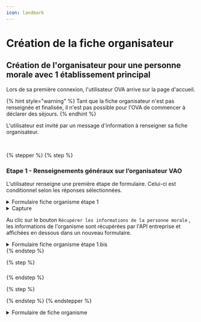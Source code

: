```yaml
---
icon: landmark
---
```


# Création de la fiche organisateur

## Création de l'organisateur pour une personne morale avec 1 établissement principal

Lors de sa première connexion, l'utilisateur OVA arrive sur la page d'accueil.&#x20;

{% hint style="warning" %}
Tant que la fiche organisateur n'est pas renseignée et finalisée, il n'est pas possible pour l'OVA de commencer à déclarer des séjours.&#x20;
{% endhint %}

L'utilisateur est invité par un message d'information à renseigner sa fiche organisateur.&#x20;

<figure><img src="../.gitbook/assets/Capture d’écran 2025-06-22 à 20.48.58.png" alt=""><figcaption></figcaption></figure>





{% stepper %}
{% step %}
### Etape 1 - Renseignements généraux sur l’organisateur VAO

L'utilisateur renseigne une première étape de formulaire. Celui-ci est conditionnel selon les réponses sélectionnées.&#x20;

<details>

<summary>Formulaire fiche organisme étape 1</summary>

{% include "../.gitbook/includes/formulaire-fiche-organisme-etape-1.md" %}

</details>

<details>

<summary>Capture</summary>

<figure><img src="../.gitbook/assets/Capture d’écran 2025-06-23 à 17.17.25.png" alt=""><figcaption><p>Formulaire fiche organisme - étape 1</p></figcaption></figure>

</details>

Au clic sur le bouton `Récupérer les informations de la personne morale` , les informations de l'organisme sont récupérées par l'API entreprise et affichées en dessous dans un nouveau formulaire.&#x20;

<details>

<summary>Formulaire fiche organisme étape 1.bis</summary>



</details>
{% endstep %}

{% step %}
###
{% endstep %}

{% step %}

{% endstep %}
{% endstepper %}

<details>

<summary>Formulaire de fiche organisme</summary>



</details>
